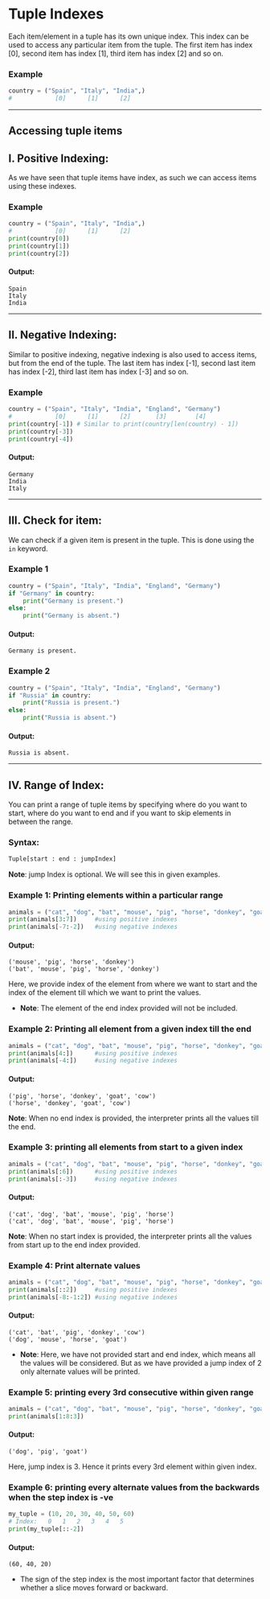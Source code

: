 # Tuple Indexes
Each item/element in a tuple has its own unique index. This index can be used to access any particular item from the tuple. The first item has index [0], second item has index [1], third item has index [2] and so on.
### Example
```python
country = ("Spain", "Italy", "India",)
#            [0]      [1]      [2]              
 ```
---

## Accessing tuple items
 
## I. Positive Indexing:
As we have seen that tuple items have index, as such we can access items using these indexes.

### Example
```python
country = ("Spain", "Italy", "India",)
#            [0]      [1]      [2]     
print(country[0])
print(country[1])
print(country[2])
```
#### Output:
```
Spain
Italy
India
 ```
---

## II. Negative Indexing:
Similar to positive indexing, negative indexing is also used to access items, but from the end of the tuple. The last item has index [-1], second last item has index [-2], third last item has index [-3] and so on.

### Example
```python
country = ("Spain", "Italy", "India", "England", "Germany")
#            [0]      [1]      [2]       [3]        [4]
print(country[-1]) # Similar to print(country[len(country) - 1])
print(country[-3])
print(country[-4])
```
#### Output:
```
Germany
India
Italy
 ```
---

## III. Check for item:
We can check if a given item is present in the tuple. This is done using the `in` keyword.

### Example 1
```python
country = ("Spain", "Italy", "India", "England", "Germany")
if "Germany" in country:
    print("Germany is present.")
else:
    print("Germany is absent.")
  ```
#### Output:
```
Germany is present.
 ```

### Example 2
```python
country = ("Spain", "Italy", "India", "England", "Germany")
if "Russia" in country:
    print("Russia is present.")
else:
    print("Russia is absent.")
  ```
#### Output:
```
Russia is absent.
 ```
---

## IV. Range of Index:
You can print a range of tuple items by specifying where do you want to start, where do you want to end and if you want to skip elements in between the range.


### Syntax:
```python
Tuple[start : end : jumpIndex]
```
****Note****: jump Index is optional. We will see this in given examples.

### Example 1: Printing elements within a particular range
```python
animals = ("cat", "dog", "bat", "mouse", "pig", "horse", "donkey", "goat", "cow")
print(animals[3:7])     #using positive indexes
print(animals[-7:-2])   #using negative indexes
```
#### Output:
```
('mouse', 'pig', 'horse', 'donkey')
('bat', 'mouse', 'pig', 'horse', 'donkey')
```
Here, we provide index of the element from where we want to start and the index of the element till which we want to print the values. 
- ****Note****: The element of the end index provided will not be included.

### Example 2: Printing all element from a given index till the end
```python
animals = ("cat", "dog", "bat", "mouse", "pig", "horse", "donkey", "goat", "cow")
print(animals[4:])      #using positive indexes
print(animals[-4:])     #using negative indexes
```
#### Output:
```
('pig', 'horse', 'donkey', 'goat', 'cow')
('horse', 'donkey', 'goat', 'cow') 
```
****Note****: When no end index is provided, the interpreter prints all the values till the end.

### Example 3: printing all elements from start to a given index
```python
animals = ("cat", "dog", "bat", "mouse", "pig", "horse", "donkey", "goat", "cow")
print(animals[:6])      #using positive indexes
print(animals[:-3])     #using negative indexes
```
#### Output:
```
('cat', 'dog', 'bat', 'mouse', 'pig', 'horse')
('cat', 'dog', 'bat', 'mouse', 'pig', 'horse')
```
****Note****: When no start index is provided, the interpreter prints all the values from start up to the end index provided. 

### Example 4: Print alternate values
```python
animals = ("cat", "dog", "bat", "mouse", "pig", "horse", "donkey", "goat", "cow")
print(animals[::2])     #using positive indexes
print(animals[-8:-1:2]) #using negative indexes
```
#### Output:
```
('cat', 'bat', 'pig', 'donkey', 'cow')
('dog', 'mouse', 'horse', 'goat')
```
- ****Note****: Here, we have not provided start and end index, which means all the values will be considered.
But as we have provided a jump index of 2 only alternate values will be printed. 

### Example 5: printing every 3rd consecutive within given range
```python
animals = ("cat", "dog", "bat", "mouse", "pig", "horse", "donkey", "goat", "cow")
print(animals[1:8:3])
```
#### Output:
```
('dog', 'pig', 'goat')
```
Here, jump index is 3. Hence it prints every 3rd element within given index.

### Example 6: printing every alternate values from the backwards when the step index is -ve
```python
my_tuple = (10, 20, 30, 40, 50, 60)
# Index:   0   1   2   3   4   5
print(my_tuple[::-2])
```
#### Output:
```
(60, 40, 20)
```
- The sign of the step index is the most important factor that determines whether a slice moves forward or backward.
